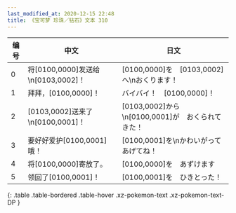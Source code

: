 ```yaml
---
last_modified_at: 2020-12-15 22:48
title: 《宝可梦 珍珠／钻石》文本 310
---
```

| 编号 | 中文 | 日文 |
| ---- | ---- | ---- |
| 0 | 将[0100,0000]发送给\n[0103,0002]！ | [0100,0000]を　[0103,0002]へ\nおくります！ |
| 1 | 拜拜，[0100,0000]！ | バイバイ！　[0100,0000]！ |
| 2 | [0103,0002]送来了\n[0100,0001]！ | [0103,0002]から\n[0100,0001]が　おくられてきた！ |
| 3 | 要好好爱护[0100,0001]哦！ | [0100,0001]を\nかわいがって　あげてね！ |
| 4 | 将[0100,0000]寄放了。 | [0100,0000]を　あずけます |
| 5 | 领回了[0100,0001]！ | [0100,0001]を　ひきとった！ |
{: .table .table-bordered .table-hover .xz-pokemon-text .xz-pokemon-text-DP }